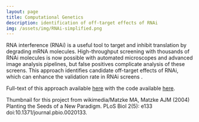 ```yaml
---
layout: page
title: Computational Genetics
description: identification of off-target effects of RNAi
img: /assets/img/RNAi-simplified.png
---
```


RNA interference (RNAi) is a useful tool to target and inhibit translation by degrading mRNA molecules. High-throughput screening with thousands of RNAi molecules is now possible with automated microscopes and advanced image analysis pipelines, but false positives complicate analysis of these screens. This approach identifies candidate off-target effects of RNAi, which can enhance the validation rate in RNAi screens .

Full-text of this approach available <a href="https://www.ncbi.nlm.nih.gov/pubmed/22343343
">here</a> with the code available <a href="https://king.med.harvard.edu/downloads
">here</a>.

Thumbnail for this project from wikimedia/Matzke MA, Matzke AJM (2004) Planting the Seeds of a New Paradigm. PLoS Biol 2(5): e133 doi:10.1371/journal.pbio.0020133.
